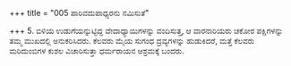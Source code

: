 +++
title = "005 ಪಾರಿವದುಪಾಧ್ಯರನು ನಮಿಸುತೆ"

+++
5. ಬಿಳಿಯ ಉಡುಗೆಯನ್ನುಟ್ಟಿದ್ದ ವೇದಾಧ್ಯಾಯಿಗಳನ್ನು  ವಂದಿಸುತ್ತ, ಆ  ವಾರನಾರಿಯರು ಚಕೋರ ಪಕ್ಷಿಗಳನ್ನು ತಮ್ಮ  ಮುಖದಲ್ಲಿ ಅನುಕರಿಸಿದರು.  ಕೆಲವರು ಮೈಯ ಸುಗಂಧ ದ್ರವ್ಯಗಳನ್ನು ಹುಡುಕಿದರೆ, ಮತ್ತೆ ಕೆಲವರು ಮರಿದುಂಬಿಗಳ ಕುಶಲ ವಿಚಾರಿಸುತ್ತಾ ಧರ್ಮರಾಯನ ಆಶ್ರಮಕ್ಕೆ ಬಂದರು.
